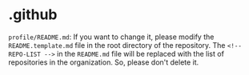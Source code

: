 # .github

`profile/README.md`: If you want to change it, please modify the `README.template.md` file in the root directory of the repository.
The `<!-- REPO-LIST -->` in the `README.md` file will be replaced with the list of repositories in the organization. So, please don't delete it.
